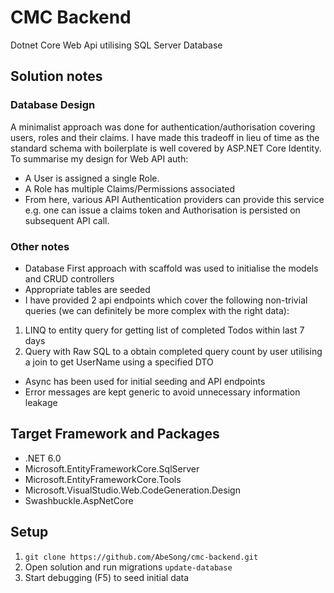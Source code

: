 # CMC Backend
Dotnet Core Web Api utilising SQL Server Database

## Solution notes
### Database Design
A minimalist approach was done for authentication/authorisation covering users, roles and their claims. I have made this tradeoff in lieu of time as the standard schema with boilerplate is well covered by ASP.NET Core Identity.
To summarise my design for Web API auth:
* A User is assigned a single Role.
* A Role has multiple Claims/Permissions associated
* From here, various API Authentication providers can provide this service e.g. one can issue a claims token and Authorisation is persisted on subsequent API call.

### Other notes
* Database First approach with scaffold was used to initialise the models and CRUD controllers
* Appropriate tables are seeded
* I have provided 2 api endpoints which cover the following non-trivial queries (we can definitely be more complex with the right data):
1. LINQ to entity query for getting list of completed Todos within last 7 days
2. Query with Raw SQL to a obtain completed query count by user utilising a join to get UserName using a specified DTO
* Async has been used for initial seeding and API endpoints
* Error messages are kept generic to avoid unnecessary information leakage

## Target Framework and Packages
* .NET 6.0
* Microsoft.EntityFrameworkCore.SqlServer
* Microsoft.EntityFrameworkCore.Tools
* Microsoft.VisualStudio.Web.CodeGeneration.Design
* Swashbuckle.AspNetCore

## Setup
1. `git clone https://github.com/AbeSong/cmc-backend.git`
2. Open solution and run migrations `update-database`
3. Start debugging (F5) to seed initial data
